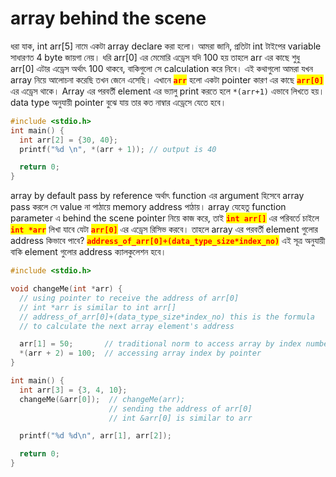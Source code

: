 # array behind the scene

ধরা যাক, int arr\[5] নামে একটা array declare করা হলো।  আমরা জানি, প্রতিটা int টাইপের variable সাধারণত 4 byte জায়গা নেয়। ধরি arr\[0] এর মেমোরি এড্রেস যদি 100 হয় তাহলে  arr এর কাছে শুধু arr\[0] এটার এড্রেস অর্থাৎ 100 থাকবে, বাকিগুলো সে calculation করে নিবে। এই কথাগুলো আমরা যখন array নিয়ে আলোচনা করেছি তখন জেনে এসেছি। এখানে <mark style="color:red;">**`arr`**</mark> হলো একটা pointer কারণ এর কাছে <mark style="color:red;">**`arr[0]`**</mark> এর এড্রেস থাকে। Array এর পরবর্তী element এর ভ্যালু print করতে হলে `*(arr+1)` এভাবে লিখতে হয়। data type অনুযায়ী pointer বুঝে যায় তার কত নাম্বার এড্রেসে যেতে হবে।&#x20;

```c
#include <stdio.h>
int main() {
  int arr[2] = {30, 40};
  printf("%d \n", *(arr + 1)); // output is 40

  return 0;
}
```

array by default pass by reference অর্থাৎ function এর argument হিসেবে array pass করলে সে value না পাঠায়ে memory address পাঠায়। array যেহেতু function parameter এ behind the scene pointer নিয়ে কাজ করে, তাই <mark style="color:red;">**`int arr[]`**</mark> এর পরিবর্তে চাইলে <mark style="color:red;">**`int *arr`**</mark> লিখা যাবে যেটা <mark style="color:red;">**`arr[0]`**</mark> এর এড্রেস রিসিভ করবে। তাহলে array এর পরবর্তী element গুলোর address কিভাবে পাবে? <mark style="color:red;">**`address_of_arr[0]+(data_type_size*index_no)`**</mark> এই সূত্র অনুযায়ী বাকি element গুলোর address ক্যালকুলেশন হবে।

```c
#include <stdio.h>

void changeMe(int *arr) {
  // using pointer to receive the address of arr[0]
  // int *arr is similar to int arr[]
  // address_of_arr[0]+(data_type_size*index_no) this is the formula
  // to calculate the next array element's address

  arr[1] = 50;       // traditional norm to access array by index number
  *(arr + 2) = 100;  // accessing array index by pointer
}

int main() {
  int arr[3] = {3, 4, 10};
  changeMe(&arr[0]);  // changeMe(arr);
                      // sending the address of arr[0]
                      // int &arr[0] is similar to arr

  printf("%d %d\n", arr[1], arr[2]);

  return 0;
}
```
